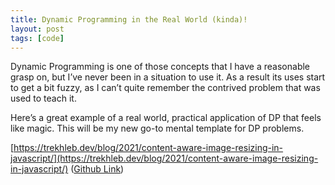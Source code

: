 ```yaml
---
title: Dynamic Programming in the Real World (kinda)!
layout: post
tags: [code]
---
```


Dynamic Programming is one of those concepts that I have a reasonable grasp on, but I’ve never been in a situation to use it. As a result its uses start to get a bit fuzzy, as I can’t quite remember the contrived problem that was used to teach it.

Here’s a great example of a real world, practical application of DP that feels like magic. This will be my new go-to mental template for DP problems.

[https://trekhleb.dev/blog/2021/content-aware-image-resizing-in-javascript/](https://trekhleb.dev/blog/2021/content-aware-image-resizing-in-javascript/) ([Github Link](https://github.com/trekhleb/js-image-carver))
